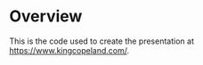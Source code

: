 # Overview

This is the code used to create the presentation at <a href="https://www.kingcopeland.com/" target="_blank">https://www.kingcopeland.com/</a>.
